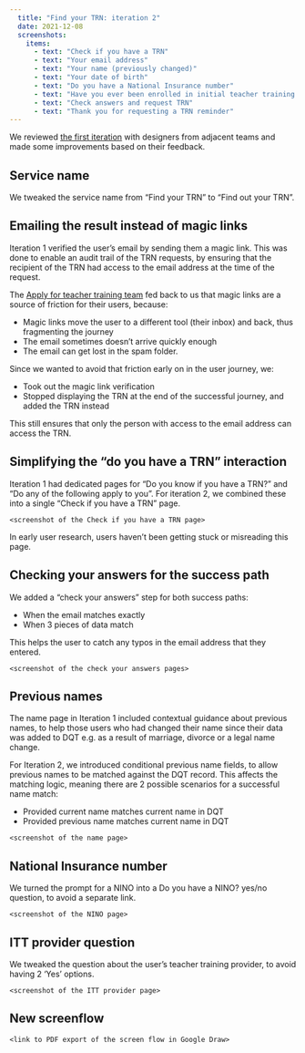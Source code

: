 ```yaml
---
  title: "Find your TRN: iteration 2"
  date: 2021-12-08
  screenshots:
    items:
      - text: "Check if you have a TRN"
      - text: "Your email address"
      - text: "Your name (previously changed)"
      - text: "Your date of birth"
      - text: "Do you have a National Insurance number"
      - text: "Have you ever been enrolled in initial teacher training in England or Wales"
      - text: "Check answers and request TRN"
      - text: "Thank you for requesting a TRN reminder"
---
```


We reviewed [the first iteration](/find-your-trn-initial-design) with designers from adjacent teams and made some improvements based on their feedback.

## Service name

We tweaked the service name from “Find your TRN” to “Find out your TRN”.

## Emailing the result instead of magic links

Iteration 1 verified the user’s email by sending them a magic link. This was done to enable an audit trail of the TRN requests, by ensuring that the recipient of the TRN had access to the email address at the time of the request.

The [Apply for teacher training team](https://bat-design-history.netlify.app/apply-for-teacher-training/) fed back to us that magic links are a source of friction for their users, because:

* Magic links move the user to a different tool (their inbox) and back, thus fragmenting the journey
* The email sometimes doesn’t arrive quickly enough
* The email can get lost in the spam folder.

Since we wanted to avoid that friction early on in the user journey, we:

* Took out the magic link verification
* Stopped displaying the TRN at the end of the successful journey, and added the TRN instead

This still ensures that only the person with access to the email address can access the TRN.

## Simplifying the “do you have a TRN” interaction

Iteration 1 had dedicated pages for “Do you know if you have a TRN?” and “Do any of the following apply to you”. For iteration 2, we combined these into a single “Check if you have a TRN” page.

`<screenshot of the Check if you have a TRN page>`

In early user research, users haven’t been getting stuck or misreading this page.

## Checking your answers for the success path

We added a “check your answers” step for both success paths:

* When the email matches exactly
* When 3 pieces of data match

This helps the user to catch any typos in the email address that they entered.

`<screenshot of the check your answers pages>`

## Previous names

The name page in Iteration 1 included contextual guidance about previous names, to help those users who had changed their name since their data was added to DQT e.g. as a result of marriage, divorce or a legal name change.

For Iteration 2, we introduced conditional previous name fields, to allow previous names to be matched against the DQT record. This affects the matching logic, meaning there are 2 possible scenarios for a successful name match:

* Provided current name matches current name in DQT
* Provided previous name matches current name in DQT

`<screenshot of the name page>`

## National Insurance number

We turned the prompt for a NINO into a Do you have a NINO? yes/no question, to avoid a separate link.

`<screenshot of the NINO page>`

## ITT provider question

We tweaked the question about the user’s teacher training provider, to avoid having 2 ‘Yes’ options.

`<screenshot of the ITT provider page>`

## New screenflow

`<link to PDF export of the screen flow in Google Draw>`
